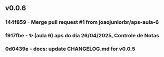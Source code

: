 
## v0.0.6

### 144f859 - Merge pull request #1 from joaojuniorbr/aps-aula-6

### f917fbe - :sparkles: (aula 6) aps do dia 26/04/2025, Controle de Notas

### 0d0439e - docs: update CHANGELOG.md for v0.0.5
